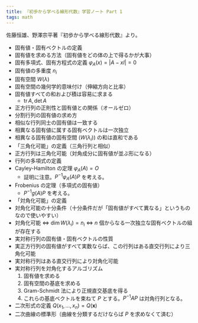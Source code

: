 ```yaml
---
title: 『初歩から学べる線形代数』学習ノート Part 1
tags: math
---
```


佐藤恒雄、野澤宗平著『初歩から学べる線形代数』より。

* 固有値・固有ベクトルの定義
* 固有値を求める方法（固有値をどの体の上で得るかが大事）
* 固有多項式、固有方程式の定義 $\varphi_A(x) = \lvert A - xI \rvert = 0$
* 固有値の多重度 $n_i$
* 固有空間 $W(\lambda)$
* 固有空間の幾何学的意味付け（伸縮方向と比率）
* 固有値すべての和および積は容易に求まる
  * $\operatorname{tr}{A}, \det{A}$
* 正方行列の正則性と固有値との関係（オールゼロ）
* 分割行列の固有値の求め方
* 相似な行列同士の固有値は一致する
* 相異なる固有値に属する固有ベクトルは一次独立
* 相異なる固有値の固有空間 ($W(\lambda_i)$) の和は直和である
* 「三角化可能」の定義（三角行列と相似）
* 正方行列は三角化可能（対角成分に固有値が並ぶ形になる）
* 行列の多項式の定義
* Cayley-Hamilton の定理 $\varphi_A(A) = O$
  * 証明に注意。$P^{-1}\varphi_A(A)P$ を考える。
* Frobenius の定理（多項式の固有値）
  * $P^{-1}g(A)P$ を考える。
* 「対角化可能」の定義
* 対角化可能の十分条件（十分条件だが「固有値がすべて異なる」というものなので使いやすい）
* 対角化可能 ⇔ $\dim{W(\lambda_i)} = n_i$ ⇔ $n$ 個からなる一次独立な固有ベクトルの組が存在する
* 実対称行列の固有値・固有ベクトルの性質
* 実正方行列の固有値がすべて実数ならば、この行列はある直交行列により三角化可能
* 実対称行列はある直交行列により対角化可能
* 実対称行列を対角化するアルゴリズム
  1. 固有値を求める
  2. 固有空間の基底を求める
  3. Gram-Schmidt 法により正規直交基底を得る
  4. これらの基底ベクトルを束ねて $P$ とする。$P^{-1}AP$ は対角行列となる。
* 二次形式の定義 $Q(x_1, \dotsc, x_n) = Q(\bm{x})$
* 二次曲線の標準形（曲線を分類するだけならば $P$ を求めなくて済む）
